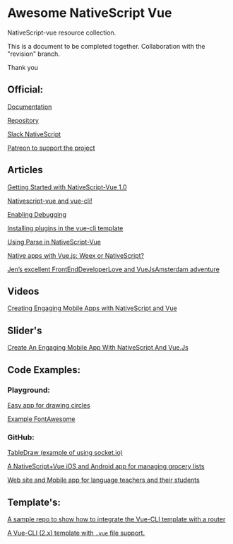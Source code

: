 # Awesome NativeScript Vue
NativeScript-vue resource collection. 

This is a document to be completed together. Collaboration with the "revision" branch.

Thank you


## Official:

[Documentation](https://nativescript-vue.org/#/)

[Repository](https://github.com/nativescript-vue)

[Slack NativeScript](https://developer.telerik.com/wp-login.php?action=slack-invitation)

[Patreon to support the project](https://www.patreon.com/rigor789)

## Articles

[Getting Started with NativeScript-Vue 1.0](https://vuejsdevelopers.com/2018/03/05/getting-started-vue-nativescript/)

[Nativescript-vue and vue-cli!](https://github.com/damain/Articles/blob/master/posts/Nativescript-vue-and-vue-cli.md)

[Enabling Debugging](https://github.com/damain/Articles/blob/master/posts/Enabling_debugging.md)

[Installing plugins in the vue-cli template](https://github.com/damain/Articles/blob/master/posts/installing-plugins.md)

[Using Parse in NativeScript-Vue](https://nativescript-vue.org/blog/using-parse-in-nativescript-vue/)

[Native apps with Vue.js: Weex or NativeScript?](https://hackernoon.com/native-apps-with-vue-js-weex-or-nativescript-8d8f0bac041d)

[Jen’s excellent FrontEndDeveloperLove and VueJsAmsterdam adventure](https://www.telerik.com/blogs/jen's-excellent-adventure-in-amsterdam)

## Videos

[Creating Engaging Mobile Apps with NativeScript and Vue](https://www.todojs.com/creating-engaging-mobile-apps-with-nativescript-and-vue/)

## Slider's

[Create An Engaging Mobile App With NativeScript And Vue.Js](http://slides.com/telerikdevrel/ns-vue#/)

## Code Examples:

### Playground: 

[Easy app for drawing circles](https://play.nativescript.org/?template=play-vue&id=nbDfjl)

[Example FontAwesome](https://play.nativescript.org/?template=play-vue&id=0MEBO4&v=2)

### GitHub:

[TableDraw (example of using socket.io)](https://github.com/Gonzalo2310/PanelDraw-NativeScript-Vue)

[A NativeScript+Vue iOS and Android app for managing grocery lists](https://github.com/tralves/groceries-ns-vue)

[Web site and Mobile app for language teachers and their students](https://github.com/jlooper/elocute)


## Template's:

[A sample repo to show how to integrate the Vue-CLI template with a router](https://github.com/jlooper/ns-vue-with-router/)

[A Vue-CLI (2.x) template with `.vue` file support.](https://github.com/nativescript-vue/vue-cli-template)